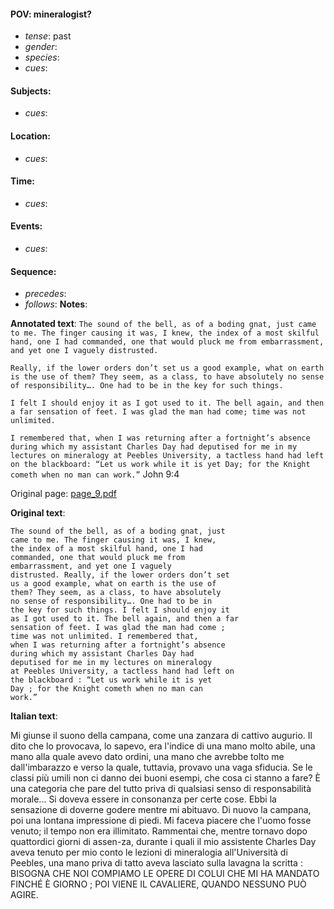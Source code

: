 #### POV: mineralogist?
  - *tense*: past
  - *gender*:
  - *species*:
  - *cues*:
#### Subjects:
  - *cues*:
#### Location:
  - *cues*:
#### Time:
  - *cues*:
#### Events:
  - *cues*:
#### Sequence:
  - *precedes*: 
  - *follows*:
**Notes**:


**Annotated text**:
`The sound of the bell, as of a boding gnat, just came to me. The finger causing it was, I knew, the index of a most skilful hand, one I had commanded, one that would pluck me from embarrassment, and yet one I vaguely distrusted.` 

`Really, if the lower orders don’t set us a good example, what on earth is the use of them? They seem, as a class, to have absolutely no sense of responsibility…. One had to be in the key for such things.`

`I felt I should enjoy it as I got used to it. The bell again, and then a far sensation of feet. I was glad the man had come; time was not unlimited.`

`I remembered that, when I was returning after a fortnight’s absence during which my assistant Charles Day had deputised for me in my lectures on mineralogy at Peebles University, a tactless hand had left on the blackboard: “Let us work while it is yet Day; for the Knight cometh when no man can work.”` John 9:4


Original page:
[page_9.pdf](https://github.com/vigji/cainjb/blob/main/source_material/pages/page_9.pdf)


**Original text**:
```
The sound of the bell, as of a boding gnat, just
came to me. The finger causing it was, I knew,
the index of a most skilful hand, one I had
commanded, one that would pluck me from
embarrassment, and yet one I vaguely
distrusted. Really, if the lower orders don’t set
us a good example, what on earth is the use of
them? They seem, as a class, to have absolutely
no sense of responsibility…. One had to be in
the key for such things. I felt I should enjoy it
as I got used to it. The bell again, and then a far
sensation of feet. I was glad the man had come ;
time was not unlimited. I remembered that,
when I was returning after a fortnight’s absence
during which my assistant Charles Day had
deputised for me in my lectures on mineralogy
at Peebles University, a tactless hand had left on
the blackboard : “Let us work while it is yet
Day ; for the Knight cometh when no man can
work.”
```

**Italian text**:

Mi giunse il suono della campana, come una zanzara di cattivo augurio. Il dito che lo provocava, lo sapevo, era l'indice di una mano molto abile, una mano alla quale avevo dato ordini, una mano che avrebbe tolto me dall'imbarazzo e verso la quale, tuttavia, provavo una vaga sfiducia. Se le classi più umili non ci danno dei buoni esempi, che cosa ci stanno a fare? È una categoria che pare del tutto priva di qualsiasi senso di responsabilità morale... Si doveva essere in consonanza per certe cose. Ebbi la sensazione di doverne godere mentre mi abituavo. Di nuovo la campana, poi una lontana impressione di piedi. Mi faceva piacere che l'uomo fosse venuto; il tempo non era illimitato. Rammentai che, mentre tornavo dopo quattordici giorni di assen-za, durante i quali il mio assistente Charles Day aveva tenuto per mio conto le lezioni di mineralogia all'Università di Peebles, una mano priva di tatto aveva lasciato sulla lavagna la scritta : BISOGNA CHE NOI COMPIAMO LE OPERE DI COLUI CHE MI HA MANDATO FINCHÉ È GIORNO ; POI VIENE IL CAVALIERE, QUANDO NESSUNO PUÒ AGIRE.

